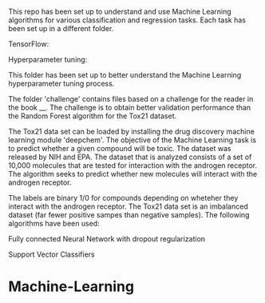 
This repo has been set up to understand and use Machine Learning algorithms for various classification and regression tasks. Each task has been set up in a different folder.


TensorFlow:

Hyperparameter tuning:

This folder has been set up to better understand the Machine Learning hyperparameter tuning process.

The folder 'challenge' contains files based on a challenge for the reader in the book __. The challenge is to obtain better validation performance than the Random Forest algorithm for the Tox21 dataset.

The Tox21 data set can be loaded by installing the drug discovery machine learning module 'deepchem'. The objective of the Machine Learning task is to predict whether a given compound will be toxic. The dataset was released by NIH and EPA. The dataset that is analyzed consists of a set of 10,000 molecules that are tested for interaction with the androgen receptor. The algorithm seeks to predict whether new molecules will interact with the androgen receptor.

The labels are binary 1/0 for compounds depending on wheteher they interact with the androgen receptor. The Tox21 data set is an imbalanced dataset (far fewer positive sampes than negative samples). The following algorithms have been used:

Fully connected Neural Network with dropout regularization

Support Vector Classifiers



# Machine-Learning
